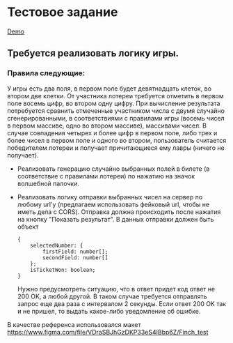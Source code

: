 # Тестовое задание

[Demo](https://evgeshakms.github.io/lotto/)

## Требуется реализовать логику игры.

### Правила следующие:

У игры есть два поля, в первом поле будет девятнадцать клеток, во втором две клетки. От участника лотереи требуется отметить в первом поле восемь цифр, во втором одну цифру. При вычисление результата потребуется сравнить отмеченные участником числа с двумя случайно сгенерированными, в соответствиями с правилами игры (восемь чисел в первом массиве, одно во втором массиве), массивами чисел. В случае совпадения четырех и более цифр в первом поле, либо трех и более чисел в первом поле и одного во втором, пользователь считается победителем лотереи и получает причитающиеся ему лавры (ничего не получает).

- Реализовать генерацию случайно выбранных полей в билете (в соответствие с правилами лотереи) по нажатию на значок волшебной палочки.
- Реализовать логику отправки выбранных чисел на сервер по любому url'у (предлагаем использовать фейковый url, чтобы не иметь дела с CORS). Отправка должна происходить после нажатия на кнопку "Показать результат". В данных отправки должен быть объект

    ```
    {
        selectedNumber: {
            firstField: number[];
            secondField: number[]
        };
        isTicketWon: boolean;
    }
    ```

    Нужно предусмотреть ситуацию, что в ответ придет код ответ не 200 OK, а любой другой. В таком случае требуется отправлять запрос еще два раза с интервалом 2 секунды. Если ответ 200 OK так и не пришел, то выдать какое-либо уведомление об ошибке.

В качестве референса использовался макет https://www.figma.com/file/VDraSBJhGzDKP33eS4IBbp6Z/Finch_test
